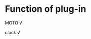 <!DOCTYPE html>
<html>
<body>
<h1>Function of plug-in </h1>
<p>MOTO √</p>
<p>clock √</p>
</body>
</html>
